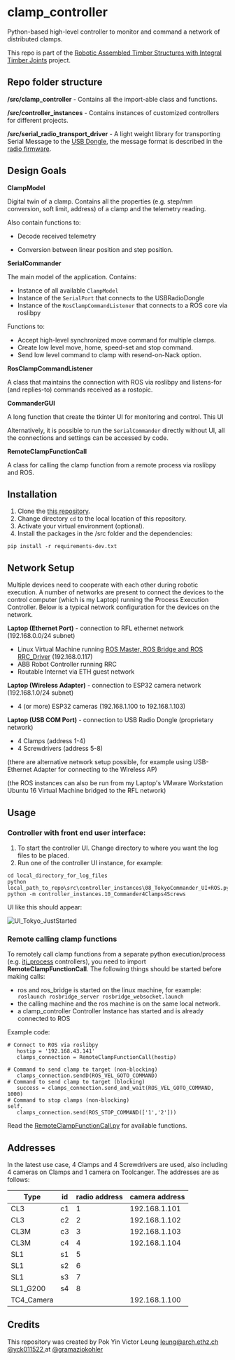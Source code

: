 # clamp_controller
Python-based high-level controller to monitor and command a network of distributed clamps.

This repo is part of the [Robotic Assembled Timber Structures with Integral Timber Joints](https://github.com/gramaziokohler/integral_timber_joints) project.

## Repo folder structure

**/src/clamp_controller** - Contains all the import-able class and functions.

**/src/controller_instances** - Contains instances of customized controllers for different projects.

**/src/serial_radio_transport_driver** - A light weight library for transporting Serial Message to the [USB Dongle](https://github.com/gramaziokohler/clamp_electronics/blob/master/00_USBRadioDongle/00_USBRadioDongle.md), the message format is described in the [radio firmware](https://github.com/gramaziokohler/clamp_firmware/tree/master/serial_radio).

## Design Goals

**ClampModel**

Digital twin of a clamp. Contains all the properties (e.g. step/mm conversion, soft limit, address) of a clamp and the telemetry reading.

Also contain functions to:

- Decode received telemetry

- Conversion between linear position and step position.

**SerialCommander**

The main model of the application. Contains:

- Instance of all available `ClampModel`
- Instance of the `SerialPort` that connects to the USBRadioDongle
- Instance of the `RosClampCommandListener` that connects to a ROS core via roslibpy

Functions to:

- Accept high-level synchronized move command for multiple clamps.
- Create low level move, home, speed-set and stop command.
- Send low level command to clamp with resend-on-Nack option.

**RosClampCommandListener**

A class that maintains the connection with ROS via roslibpy and listens-for (and replies-to) commands received as a rostopic.

**CommanderGUI**

A long function that create the tkinter UI for monitoring and control. This UI

Alternatively, it is possible to run the `SerialCommander` directly without UI, all the connections and settings can be accessed by code.

**RemoteClampFunctionCall**

A class for calling the clamp function from a remote process via roslibpy and ROS.

## Installation

1. Clone the [this repository](https://github.com/gramaziokohler/clamp_controller).
2. Change directory `cd` to the local location of this repository.
3. Activate your virtual environment (optional).
4. Install the packages in the /src folder and the dependencies:

```
pip install -r requirements-dev.txt
```

## Network Setup

Multiple devices need to cooperate with each other during robotic execution. A number of networks are present to connect the devices to the control computer (which is my Laptop) running the Process Execution Controller. Below is a typical network configuration for the devices on the network.

**Laptop (Ethernet Port)** - connection to RFL ethernet network (192.168.0.0/24 subnet)

- Linux Virtual Machine running [ROS Master, ROS Bridge and ROS RRC_Driver](https://compas-rrc.github.io/compas_rrc/latest/reference/index.html) (192.168.0.117)
- ABB Robot Controller running RRC
- Routable Internet via ETH guest network

**Laptop (Wireless Adapter)** - connection to ESP32 camera network (192.168.1.0/24 subnet)

- 4 (or more) ESP32 cameras (192.168.1.100 to 192.168.1.103)

**Laptop (USB COM Port)** - connection to USB Radio Dongle (proprietary network)

- 4 Clamps (address 1-4)
- 4 Screwdrivers (address 5-8)

(there are alternative network setup possible, for example using USB-Ethernet Adapter for connecting to the Wireless AP)

(the ROS instances can also be run from my Laptop's VMware Workstation Ubuntu 16 Virtual Machine bridged to the RFL network)

## Usage

### Controller with front end user interface:

1. To start the controller UI. Change directory to where you want the log files to be placed.
2. Run one of the controller UI instance, for example:

```
cd local_directory_for_log_files
python local_path_to_repo\src\controller_instances\08_TokyoCommander_UI+ROS.py
python -m controller_instances.10_Commander4Clamps4Screws
```

UI like this should appear:

![UI_Tokyo_JustStarted](doc/UI_Tokyo_JustStarted.jpg)

### Remote calling clamp functions

To remotely call clamp functions from a separate python execution/process (e.g. [itj_process](https://github.com/gramaziokohler/itj_process) controllers), you need to import **RemoteClampFunctionCall**. The following things should be started before making calls:

- ros and ros_bridge is started on the linux machine, for example: ` roslaunch rosbridge_server rosbridge_websocket.launch`
- the calling machine and the ros machine is on the same local network.
- a clamp_controller Controller Instance has started and is already connected to ROS

Example code:

```
# Connect to ROS via roslibpy
   hostip = '192.168.43.141'
   clamps_connection = RemoteClampFunctionCall(hostip)

# Command to send clamp to target (non-blocking)
   clamps_connection.sendD(ROS_VEL_GOTO_COMMAND)
# Command to send clamp to target (blocking)
   success = clamps_connection.send_and_wait(ROS_VEL_GOTO_COMMAND, 1000)
# Command to stop clamps (non-blocking)
self.
   clamps_connection.send(ROS_STOP_COMMAND(['1','2']))
```

Read the [RemoteClampFunctionCall.py](src\clamp_controller\RemoteClampFunctionCall.py) for available functions.



Addresses
-------------

In the latest use case, 4 Clamps and 4 Screwdrivers are used, also including 4 cameras on Clamps and 1 camera on Toolcanger. The addresses are as follows:

| Type       | id   | radio address | camera address |
| ---------- | ---- | ------------- | -------------- |
| CL3        | c1   | 1             | 192.168.1.101  |
| CL3        | c2   | 2             | 192.168.1.102  |
| CL3M       | c3   | 3             | 192.168.1.103  |
| CL3M       | c4   | 4             | 192.168.1.104  |
| SL1        | s1   | 5             |                |
| SL1        | s2   | 6             |                |
| SL1        | s3   | 7             |                |
| SL1_G200   | s4   | 8             |                |
| TC4_Camera |      |               | 192.168.1.100  |

Credits
-------------

This repository was created by Pok Yin Victor Leung <leung@arch.ethz.ch> [@yck011522 ](https://github.com/yck011522) at [@gramaziokohler](https://github.com/gramaziokohler)

